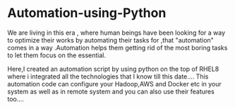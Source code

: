 # Automation-using-Python

We are living in this era , where human beings have been looking for a way to optimize their works by automating their tasks for ,that "automation" comes in a way .Automation helps them getting rid of the most boring tasks to let them focus on the essential.

Here,I created an automation script by using python on the top of RHEL8 where i integrated all the technologies that  I know till this date....
This automation code can configure your Hadoop,AWS and Docker etc in your system as well as in remote system and you can also use their features too....

